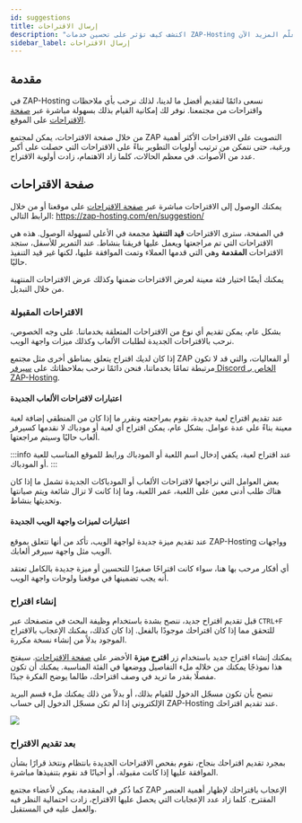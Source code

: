 ```yaml
---
id: suggestions
title: إرسال الاقتراحات
description: "اكتشف كيف تؤثر على تحسين خدمات ZAP-Hosting من خلال إرسال والتصويت على اقتراحات المجتمع → تعلّم المزيد الآن"
sidebar_label: إرسال الاقتراحات
---
```




## مقدمة
في ZAP-Hosting نسعى دائمًا لتقديم أفضل ما لدينا، لذلك نرحب بأي ملاحظات واقتراحات من مجتمعنا. نوفر لك إمكانية القيام بذلك بسهولة مباشرة عبر [صفحة الاقتراحات](https://zap-hosting.com/en/suggestion/) على الموقع.

من خلال صفحة الاقتراحات، يمكن لمجتمع ZAP التصويت على الاقتراحات الأكثر أهمية ورغبة، حتى نتمكن من ترتيب أولويات التطوير بناءً على الاقتراحات التي حصلت على أكبر عدد من الأصوات. في معظم الحالات، كلما زاد الاهتمام، زادت أولوية الاقتراح.

## صفحة الاقتراحات
يمكنك الوصول إلى الاقتراحات مباشرة عبر [صفحة الاقتراحات](https://zap-hosting.com/en/suggestion/) على موقعنا أو من خلال الرابط التالي: https://zap-hosting.com/en/suggestion/

في الصفحة، سترى الاقتراحات **قيد التنفيذ** مجمعة في الأعلى لسهولة الوصول. هذه هي الاقتراحات التي تم مراجعتها ويعمل عليها فريقنا بنشاط. عند التمرير للأسفل، ستجد الاقتراحات **المقدمة** وهي التي قدمها العملاء وتمت الموافقة عليها، لكنها غير قيد التنفيذ حاليًا.

يمكنك أيضًا اختيار فئة معينة لعرض الاقتراحات ضمنها وكذلك عرض الاقتراحات المنتهية من خلال التبديل.

### الاقتراحات المقبولة
بشكل عام، يمكن تقديم أي نوع من الاقتراحات المتعلقة بخدماتنا. على وجه الخصوص، نرحب بالاقتراحات الجديدة لطلبات الألعاب وكذلك ميزات واجهة الويب.

إذا كان لديك اقتراح يتعلق بمناطق أخرى مثل مجتمع ZAP أو الفعاليات، والتي قد لا تكون مرتبطة تمامًا بخدماتنا، فنحن دائمًا نرحب بملاحظاتك على [سيرفر Discord الخاص بـ ZAP-Hosting](https://discord.com/invite/zaphosting).

#### اعتبارات لاقتراحات الألعاب الجديدة
عند تقديم اقتراح لعبة جديدة، نقوم بمراجعته ونقرر ما إذا كان من المنطقي إضافة لعبة معينة بناءً على عدة عوامل. بشكل عام، يمكن اقتراح أي لعبة أو مودباك لا نقدمها كسيرفر ألعاب حاليًا وسيتم مراجعتها.

:::info
عند اقتراح لعبة، يكفي إدخال اسم اللعبة أو المودباك ورابط للموقع المناسب للعبة أو المودباك.
:::

بعض العوامل التي نراجعها لاقتراحات الألعاب أو المودباكات الجديدة تشمل ما إذا كان هناك طلب أدنى معين على اللعبة، عمر اللعبة، وما إذا كانت لا تزال شائعة ويتم صيانتها وتحديثها بنشاط.

#### اعتبارات لميزات واجهة الويب الجديدة
عند تقديم ميزة جديدة لواجهة الويب، تأكد من أنها تتعلق بموقع ZAP-Hosting وواجهات الويب مثل واجهة سيرفر ألعابك.

أي أفكار مرحب بها هنا، سواء كانت اقتراحًا صغيرًا للتحسين أو ميزة جديدة بالكامل تعتقد أنه يجب تضمينها في موقعنا ولوحات واجهة الويب.

### إنشاء اقتراح
قبل تقديم اقتراح جديد، ننصح بشدة باستخدام وظيفة البحث في متصفحك عبر `CTRL+F` للتحقق مما إذا كان اقتراحك موجودًا بالفعل. إذا كان كذلك، يمكنك الإعجاب بالاقتراح الموجود بدلاً من إنشاء نسخة مكررة.

يمكنك إنشاء اقتراح جديد باستخدام زر **اقترح ميزة** الأخضر على [صفحة الاقتراحات](https://zap-hosting.com/en/suggestion/). سيفتح هذا نموذجًا يمكنك من خلاله ملء التفاصيل ووضعها في الفئة المناسبة. يمكنك أن تكون مفصلًا بقدر ما تريد في وصف اقتراحك، طالما يوضح الفكرة جيدًا.

ننصح بأن تكون مسجّل الدخول للقيام بذلك، أو بدلاً من ذلك يمكنك ملء قسم البريد الإلكتروني إذا لم تكن مسجّل الدخول إلى حساب ZAP-Hosting عند تقديم اقتراحك.

![](https://github.com/zaphosting/docs/assets/42719082/3cb61b1b-b922-4145-8081-a52d0040bdaf)

### بعد تقديم الاقتراح
بمجرد تقديم اقتراحك بنجاح، نقوم بفحص الاقتراحات الجديدة بانتظام ونتخذ قرارًا بشأن الموافقة عليها إذا كانت مقبولة، أو أحيانًا قد نقوم بتنفيذها مباشرة.

كما ذُكر في المقدمة، يمكن لأعضاء مجتمع ZAP الإعجاب باقتراحك لإظهار أهمية العنصر المقترح. كلما زاد عدد الإعجابات التي يحصل عليها الاقتراح، زادت احتمالية النظر فيه والعمل عليه في المستقبل.